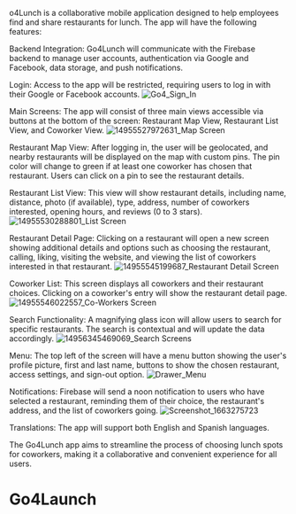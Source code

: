 o4Lunch is a collaborative mobile application designed to help employees find and share restaurants for lunch. The app will have the following features:

Backend Integration: Go4Lunch will communicate with the Firebase backend to manage user accounts, authentication via Google and Facebook, data storage, and push notifications.

Login: Access to the app will be restricted, requiring users to log in with their Google or Facebook accounts.
![Go4_Sign_In](https://github.com/kozdemir80/Go4Launch/assets/84885403/f7f7d36d-8b40-4cff-92d1-4337f6afaf80)

Main Screens: The app will consist of three main views accessible via buttons at the bottom of the screen: Restaurant Map View, Restaurant List View, and Coworker View.
![14955527972631_Map Screen](https://github.com/kozdemir80/Go4Launch/assets/84885403/4e3b6640-aed4-446d-8369-a8b8ce6d3c48)

Restaurant Map View: After logging in, the user will be geolocated, and nearby restaurants will be displayed on the map with custom pins. The pin color will change to green if at least one coworker has chosen that restaurant. Users can click on a pin to see the restaurant details.

Restaurant List View: This view will show restaurant details, including name, distance, photo (if available), type, address, number of coworkers interested, opening hours, and reviews (0 to 3 stars).
![14955530288801_List Screen](https://github.com/kozdemir80/Go4Launch/assets/84885403/7b215ac9-45c3-4d84-b69b-1bd71063930f)

Restaurant Detail Page: Clicking on a restaurant will open a new screen showing additional details and options such as choosing the restaurant, calling, liking, visiting the website, and viewing the list of coworkers interested in that restaurant.
![14955545199687_Restaurant Detail Screen](https://github.com/kozdemir80/Go4Launch/assets/84885403/10fa2eef-a5e9-49b6-9807-929cdc81a096)

Coworker List: This screen displays all coworkers and their restaurant choices. Clicking on a coworker's entry will show the restaurant detail page.
![14955546022557_Co-Workers Screen](https://github.com/kozdemir80/Go4Launch/assets/84885403/5fc39490-0cf5-4743-8875-0f08e8ec720a)

Search Functionality: A magnifying glass icon will allow users to search for specific restaurants. The search is contextual and will update the data accordingly.
![14956345469069_Search Screens](https://github.com/kozdemir80/Go4Launch/assets/84885403/eafc5d6f-72e8-4a68-b95a-340ca7af26ab)

Menu: The top left of the screen will have a menu button showing the user's profile picture, first and last name, buttons to show the chosen restaurant, access settings, and sign-out option.
![Drawer_Menu](https://github.com/kozdemir80/Go4Launch/assets/84885403/6bdb5144-1d66-46d7-ab7b-39979d9e318e)

Notifications: Firebase will send a noon notification to users who have selected a restaurant, reminding them of their choice, the restaurant's address, and the list of coworkers going.
![Screenshot_1663275723](https://github.com/kozdemir80/Go4Launch/assets/84885403/12dfd589-7997-4dfe-bf51-122ebb2199b0)

Translations: The app will support both English and Spanish languages.

The Go4Lunch app aims to streamline the process of choosing lunch spots for coworkers, making it a collaborative and convenient experience for all users.
# Go4Launch
